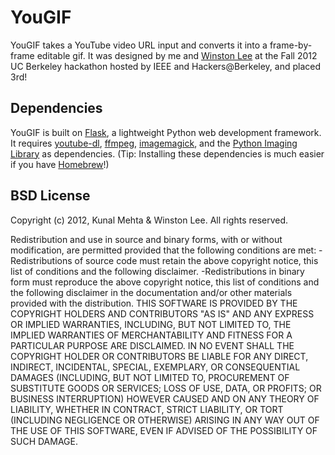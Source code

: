 # YouGIF
YouGIF takes a YouTube video URL input and converts it into a frame-by-frame editable gif. It was designed by me and [Winston Lee](http://github.com/winst) at the Fall 2012 UC Berkeley hackathon hosted by IEEE and Hackers@Berkeley, and placed 3rd!

## Dependencies
YouGIF is built on [Flask](http://flask.pocoo.org/), a lightweight Python web development framework. It requires [youtube-dl](http://rg3.github.com/youtube-dl/), [ffmpeg](http://ffmpeg.org/), [imagemagick](http://www.imagemagick.org/script/index.php), and the [Python Imaging Library](http://www.pythonware.com/products/pil/) as dependencies. (Tip: Installing these dependencies is much easier if you have [Homebrew](http://mxcl.github.com/homebrew/)!)

## BSD License
Copyright (c) 2012, Kunal Mehta & Winston Lee.
All rights reserved.

Redistribution and use in source and binary forms, with or without modification, are permitted provided that the following conditions are met:
-Redistributions of source code must retain the above copyright notice, this list of conditions and the following disclaimer.
-Redistributions in binary form must reproduce the above copyright notice, this list of conditions and the following disclaimer in the documentation and/or other materials provided with the distribution.
THIS SOFTWARE IS PROVIDED BY THE COPYRIGHT HOLDERS AND CONTRIBUTORS "AS IS" AND ANY EXPRESS OR IMPLIED WARRANTIES, INCLUDING, BUT NOT LIMITED TO, THE IMPLIED WARRANTIES OF MERCHANTABILITY AND FITNESS FOR A PARTICULAR PURPOSE ARE DISCLAIMED. IN NO EVENT SHALL THE COPYRIGHT HOLDER OR CONTRIBUTORS BE LIABLE FOR ANY DIRECT, INDIRECT, INCIDENTAL, SPECIAL, EXEMPLARY, OR CONSEQUENTIAL DAMAGES (INCLUDING, BUT NOT LIMITED TO, PROCUREMENT OF SUBSTITUTE GOODS OR SERVICES; LOSS OF USE, DATA, OR PROFITS; OR BUSINESS INTERRUPTION) HOWEVER CAUSED AND ON ANY THEORY OF LIABILITY, WHETHER IN CONTRACT, STRICT LIABILITY, OR TORT (INCLUDING NEGLIGENCE OR OTHERWISE) ARISING IN ANY WAY OUT OF THE USE OF THIS SOFTWARE, EVEN IF ADVISED OF THE POSSIBILITY OF SUCH DAMAGE.